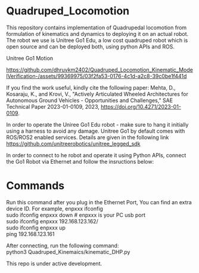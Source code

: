 # Quadruped_Locomotion
This repository contains implementation of Quadrupedal locomotion from formulation of kinematics and dynamics to deploying it on an actual robot. The robot we use is Unitree Go1 Edu, a low cost quadruped robot which is open source and can be deployed both, using python APIs and ROS.

Unitree Go1 Motion 



https://github.com/dhruvkm2402/Quadruped_Locomotion_Kinematic_ModelVerification-/assets/99369975/03f2fa53-0176-4c1d-a2c8-39c0be1f441d

If you find the work useful, kindly cite the following paper:
Mehta, D., Kosaraju, K., and Krovi, V., "Actively Articulated Wheeled Architectures for Autonomous Ground Vehicles - Opportunities and Challenges," SAE Technical Paper 2023-01-0109, 2023, https://doi.org/10.4271/2023-01-0109.

In order to operate the Uniree Go1 Edu robot - make sure to hang it initially using a harness to avoid any damage. Unitree Go1 by default comes with ROS/ROS2 enabled services. Details are given in the following link
https://github.com/unitreerobotics/unitree_legged_sdk

In order to connect to he robot and operate it using Python APIs, connect the Go1 Robot via Ethernet and follow the insructions below:
# Commands
Run this command after you plug in the Ethernet Port,
You can find an extra device ID. For example, enpxxx
ifconfig <br />
sudo ifconfig enpxxx down # enpxxx is your PC usb port <br />
sudo ifconfig enpxxx 192.168.123.162/ <br />
sudo ifconfig enpxxx up <br />
ping 192.168.123.161 <br />

After connecting, run the following command: <br />
python3 Quadruped_Kinemaics/kinematic_DHP.py

This repo is under active development. 
